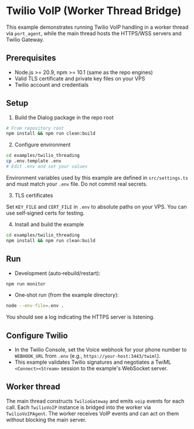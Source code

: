 # Twilio VoIP (Worker Thread Bridge)

This example demonstrates running Twilio VoIP handling in a worker thread via `port_agent`, while the main thread hosts the HTTPS/WSS servers and Twilio Gateway.

## Prerequisites

- Node.js >= 20.9, npm >= 10.1 (same as the repo engines)
- Valid TLS certificate and private key files on your VPS
- Twilio account and credentials

## Setup

1. Build the Dialog package in the repo root

```bash
# From repository root
npm install && npm run clean:build
```

2. Configure environment

```bash
cd examples/twilio_threading
cp .env.template .env
# Edit .env and set your values
```

Environment variables used by this example are defined in `src/settings.ts` and must match your `.env` file. Do not commit real secrets.

3. TLS certificates

Set `KEY_FILE` and `CERT_FILE` in `.env` to absolute paths on your VPS. You can use self‑signed certs for testing.

4. Install and build the example

```bash
cd examples/twilio_threading
npm install && npm run clean:build
```

## Run

- Development (auto‑rebuild/restart):

```bash
npm run monitor
```

- One‑shot run (from the example directory):

```bash
node --env-file=.env .
```

You should see a log indicating the HTTPS server is listening.

## Configure Twilio

- In the Twilio Console, set the Voice webhook for your phone number to `WEBHOOK_URL` from `.env` (e.g., `https://your-host:3443/twiml`).
- This example validates Twilio signatures and negotiates a TwiML `<Connect><Stream>` session to the example's WebSocket server.

## Worker thread

The main thread constructs `TwilioGateway` and emits `voip` events for each call. Each `TwilioVoIP` instance is bridged into the worker via `TwilioVoIPAgent`. The worker receives VoIP events and can act on them without blocking the main server.
